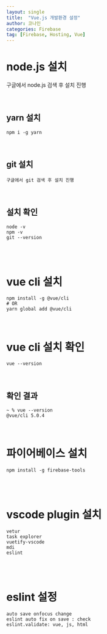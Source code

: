```yaml
---
layout: single
title:  "Vue.js 개발환경 설정"
author: 코나인
categories: Firebase
tag: [Firebase, Hosting, Vue]
---
```



# node.js 설치
구글에서 node.js 검색 후 설치 진행

<br />

## yarn 설치
```
npm i -g yarn
```

<br />

## git 설치
```
구글에서 git 검색 후 설치 진행
```
<br />

## 설치 확인
```
node -v 
npm -v
git --version 
```
 
<br />
<br />

# vue cli 설치
```
npm install -g @vue/cli
# OR
yarn global add @vue/cli
```

<br />

# vue cli 설치 확인
```
vue --version
```

<br />

## 확인 결과

```
~ % vue --version
@vue/cli 5.0.4
```

<br />


# 파이어베이스 설치
```
npm install -g firebase-tools
```
<br />
<br />

# vscode plugin 설치

```
vetur
task explorer
vuetify-vscode
mdi
eslint
```

<br />
<br />

# eslint 설정

```
auto save onfocus change
eslint auto fix on save : check
eslint.validate: vue, js, html
```

